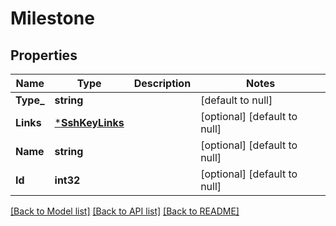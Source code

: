 # Milestone

## Properties
Name | Type | Description | Notes
------------ | ------------- | ------------- | -------------
**Type_** | **string** |  | [default to null]
**Links** | [***SshKeyLinks**](ssh_key_links.md) |  | [optional] [default to null]
**Name** | **string** |  | [optional] [default to null]
**Id** | **int32** |  | [optional] [default to null]

[[Back to Model list]](../README.md#documentation-for-models) [[Back to API list]](../README.md#documentation-for-api-endpoints) [[Back to README]](../README.md)

